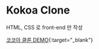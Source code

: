 # Kokoa Clone

HTML, CSS 로 front-end 만 작성

[코코아 클론 DEMO](https://jxlove2020.github.io/kokoa-clone/){:target="_blank"}

